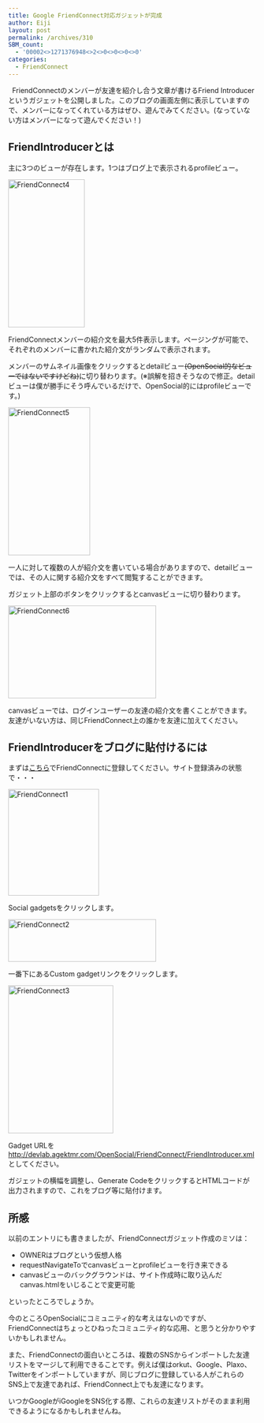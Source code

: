 ```yaml
---
title: Google FriendConnect対応ガジェットが完成
author: Eiji
layout: post
permalink: /archives/310
SBM_count:
  - '00002<>1271376948<>2<>0<>0<>0<>0'
categories:
  - FriendConnect
---
```

<div class="wp_plus_one_button" style="margin: 0 8px 8px 0; float:left; ">
  <g:plusone href="http://devlog.agektmr.com/archives/310" callback="wp_plus_one_handler"></g:plusone>
</div>

FriendConnectのメンバーが友達を紹介し合う文章が書けるFriend Introducerというガジェットを公開しました。このブログの画面左側に表示していますので、メンバーになってくれている方はぜひ、遊んでみてください。(なっていない方はメンバーになって遊んでください！)

## FriendIntroducerとは

主に3つのビューが存在します。1つはブログ上で表示されるprofileビュー。

<img class="alignnone size-medium wp-image-315" title="FriendConnect4" src="http://devlog.agektmr.com/wp-content/uploads/2009/01/e38394e382afe38381e383a3-2-155x300.png" alt="FriendConnect4" width="155" height="300" />

FriendConnectメンバーの紹介文を最大5件表示します。ページングが可能で、それぞれのメンバーに書かれた紹介文がランダムで表示されます。

メンバーのサムネイル画像をクリックするとdetailビュー<span style="text-decoration: line-through;">(OpenSocial的なビューではないですけどね)</span>に切り替わります。(※誤解を招きそうなので修正。detailビューは僕が勝手にそう呼んでいるだけで、OpenSocial的にはprofileビューです。)

<img class="alignnone size-medium wp-image-316" title="FriendConnect5" src="http://devlog.agektmr.com/wp-content/uploads/2009/01/e38394e382afe38381e383a3-3-166x300.png" alt="FriendConnect5" width="166" height="300" />

一人に対して複数の人が紹介文を書いている場合がありますので、detailビューでは、その人に関する紹介文をすべて閲覧することができます。

ガジェット上部のボタンをクリックするとcanvasビューに切り替わります。

<img class="alignnone size-medium wp-image-317" title="FriendConnect6" src="http://devlog.agektmr.com/wp-content/uploads/2009/01/e38394e382afe38381e383a3-4-300x188.png" alt="FriendConnect6" width="300" height="188" />

canvasビューでは、ログインユーザーの友達の紹介文を書くことができます。友達がいない方は、同じFriendConnect上の誰かを友達に加えてください。

## FriendIntroducerをブログに貼付けるには

まずは<a href="http://www.google.com/friendconnect/" target="_blank">こちら</a>でFriendConnectに登録してください。サイト登録済みの状態で・・・

<img class="alignnone size-full wp-image-311" title="FriendConnect1" src="http://devlog.agektmr.com/wp-content/uploads/2009/01/e38394e382afe38381e383a3-12.png" alt="FriendConnect1" width="184" height="216" />

Social gadgetsをクリックします。

<img class="alignnone size-medium wp-image-312" title="FriendConnect2" src="http://devlog.agektmr.com/wp-content/uploads/2009/01/e38394e382afe38381e383a3-13-300x86.png" alt="FriendConnect2" width="300" height="86" />

一番下にあるCustom gadgetリンクをクリックします。

<img class="alignnone size-medium wp-image-313" title="FriendConnect3" src="http://devlog.agektmr.com/wp-content/uploads/2009/01/e38394e382afe38381e383a3-14-213x300.png" alt="FriendConnect3" width="213" height="300" />

Gadget URLを<a href="http://devlab.agektmr.com/OpenSocial/FriendConnect/FriendIntroducer.xml" target="_blank">http://devlab.agektmr.com/OpenSocial/FriendConnect/FriendIntroducer.xml</a>としてください。

ガジェットの横幅を調整し、Generate CodeをクリックするとHTMLコードが出力されますので、これをブログ等に貼付けます。

## 所感

以前のエントリにも書きましたが、FriendConnectガジェット作成のミソは：

*   OWNERはブログという仮想人格
*   requestNavigateToでcanvasビューとprofileビューを行き来できる
*   canvasビューのバックグラウンドは、サイト作成時に取り込んだcanvas.htmlをいじることで変更可能

といったところでしょうか。

今のところOpenSocialにコミュニティ的な考えはないのですが、FriendConnectはちょっとひねったコミュニティ的な応用、と思うと分かりやすいかもしれません。

また、FriendConnectの面白いところは、複数のSNSからインポートした友達リストをマージして利用できることです。例えば僕はorkut、Google、Plaxo、Twitterをインポートしていますが、同じブログに登録している人がこれらのSNS上で友達であれば、FriendConnect上でも友達になります。

いつかGoogleがiGoogleをSNS化する際、これらの友達リストがそのまま利用できるようになるかもしれませんね。